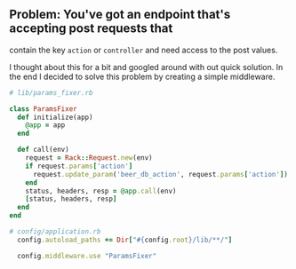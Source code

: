 ## Problem: You've got an endpoint that's accepting post requests that
contain the key `action` or `controller` and need access to the post
values.

I thought about this for a bit and googled around with out quick
solution. In the end I decided to solve this problem by creating a
simple middleware.

```rb
# lib/params_fixer.rb

class ParamsFixer
  def initialize(app)
    @app = app
  end

  def call(env)
    request = Rack::Request.new(env)
    if request.params['action']
      request.update_param('beer_db_action', request.params['action'])
    end
    status, headers, resp = @app.call(env)
    [status, headers, resp]
  end
end
```

```rb
# config/application.rb
  config.autoload_paths += Dir["#{config.root}/lib/**/"]

  config.middleware.use "ParamsFixer"
```
